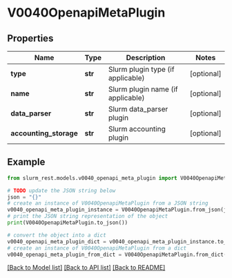 # V0040OpenapiMetaPlugin


## Properties

Name | Type | Description | Notes
------------ | ------------- | ------------- | -------------
**type** | **str** | Slurm plugin type (if applicable) | [optional] 
**name** | **str** | Slurm plugin name (if applicable) | [optional] 
**data_parser** | **str** | Slurm data_parser plugin | [optional] 
**accounting_storage** | **str** | Slurm accounting plugin | [optional] 

## Example

```python
from slurm_rest.models.v0040_openapi_meta_plugin import V0040OpenapiMetaPlugin

# TODO update the JSON string below
json = "{}"
# create an instance of V0040OpenapiMetaPlugin from a JSON string
v0040_openapi_meta_plugin_instance = V0040OpenapiMetaPlugin.from_json(json)
# print the JSON string representation of the object
print(V0040OpenapiMetaPlugin.to_json())

# convert the object into a dict
v0040_openapi_meta_plugin_dict = v0040_openapi_meta_plugin_instance.to_dict()
# create an instance of V0040OpenapiMetaPlugin from a dict
v0040_openapi_meta_plugin_from_dict = V0040OpenapiMetaPlugin.from_dict(v0040_openapi_meta_plugin_dict)
```
[[Back to Model list]](../README.md#documentation-for-models) [[Back to API list]](../README.md#documentation-for-api-endpoints) [[Back to README]](../README.md)


